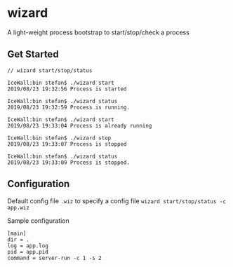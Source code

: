 # wizard
A light-weight process bootstrap to start/stop/check a process 

## Get Started

```
// wizard start/stop/status

IceWall:bin stefan$ ./wizard start
2019/08/23 19:32:56 Process is started

IceWall:bin stefan$ ./wizard status
2019/08/23 19:32:59 Process is running.

IceWall:bin stefan$ ./wizard start
2019/08/23 19:33:04 Process is already running

IceWall:bin stefan$ ./wizard stop
2019/08/23 19:33:07 Process is stopped

IceWall:bin stefan$ ./wizard status
2019/08/23 19:33:09 Process is stopped.
```

## Configuration

Default config file `.wiz` to specify a config file `wizard start/stop/status -c app.wiz`

Sample configuration
```
[main]
dir = .
log = app.log
pid = app.pid
command = server-run -c 1 -s 2

```





